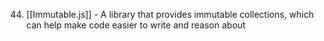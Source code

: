 
44. [[Immutable.js]] - A library that provides immutable collections, which can help make code easier to write and reason about
